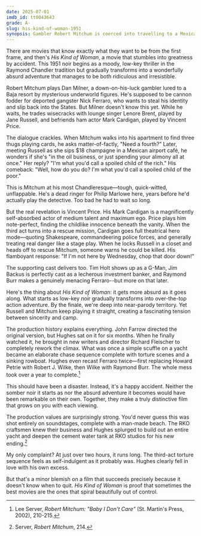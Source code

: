 ```yaml
---
date: 2025-07-01
imdb_id: tt0043643
grade: A-
slug: his-kind-of-woman-1951
synopsis: Gambler Robert Mitchum is coerced into travelling to a Mexican resort where he flirts with singer Jane Russell and befriends actor Vincent Price only to discover he's part of deported gangster Raymond Burr's deadly plot to reenter the United States.
---
```


There are movies that know exactly what they want to be from the first frame, and then's _His Kind of Woman_, a movie that stumbles into greatness by accident. This 1951 noir begins as a moody, low-key thriller in the Raymond Chandler tradition but gradually transforms into a wonderfully absurd adventure that manages to be both ridiculous and irresistible.

Robert Mitchum plays Dan Milner, a down-on-his-luck gambler lured to a Baja resort by mysterious underworld figures. He's supposed to be cannon fodder for deported gangster Nick Ferraro, who wants to steal his identity and slip back into the States. But Milner doesn't know this yet. While he waits, he trades wisecracks with lounge singer Lenore Brent, played by Jane Russell, and befriends ham actor Mark Cardigan, played by Vincent Price.

The dialogue crackles. When Mitchum walks into his apartment to find three thugs playing cards, he asks matter-of-factly, "Need a fourth?" Later, meeting Russell as she sips $18 champagne in a Mexican airport café, he wonders if she's "in the oil business, or just spending your alimony all at once." Her reply? "I'm what you'd call a spoiled child of the rich." His comeback: "Well, how do you do? I'm what you'd call a spoiled child of the poor."

This is Mitchum at his most Chandleresque—tough, quick-witted, unflappable. He's a dead ringer for Philip Marlowe here, years before he'd actually play the detective. Too bad he had to wait so long.

But the real revelation is Vincent Price. His Mark Cardigan is a magnificently self-absorbed actor of medium talent and maximum ego. Price plays him note-perfect, finding the childlike innocence beneath the vanity. When the third act turns into a rescue mission, Cardigan goes full theatrical hero mode—quoting Shakespeare, commandeering police forces, and generally treating real danger like a stage play. When he locks Russell in a closet and heads off to rescue Mitchum, someone warns he could be killed. His flamboyant response: "If I'm not here by Wednesday, chop that door down!" 

The supporting cast delivers too. Tim Holt shows up as a G-Man, Jim Backus is perfectly cast as a lecherous investment banker, and Raymond Burr makes a genuinely menacing Ferraro--but more on that later.

Here's the thing about _His Kind of Woman_: it gets more absurd as it goes along. What starts as low-key noir gradually transforms into over-the-top action adventure. By the finale, we're deep into near-parody territory. Yet Russell and Mitchum keep playing it straight, creating a fascinating tension between sincerity and camp.

The production history explains everything. John Farrow directed the original version, but Hughes sat on it for six months. When he finally watched it, he brought in new writers and director Richard Fleischer to completely rework the climax. What was once a simple scuffle on a yacht became an elaborate chase sequence complete with torture scenes and a sinking rowboat. Hughes even recast Ferraro twice—first replacing Howard Petrie with Robert J. Wilke, then Wilke with Raymond Burr. The whole mess took over a year to complete.[^1]

This should have been a disaster. Instead, it's a happy accident. Neither the somber noir it starts as nor the absurd adventure it becomes would have been remarkable on their own. Together, they make a truly distinctive film that grows on you with each viewing.

The production values are surprisingly strong. You'd never guess this was shot entirely on soundstages, complete with a man-made beach. The RKO craftsmen knew their business and Hughes splurged to build out an entire yacht and deepen the cement water tank at RKO studios for his new ending.[^2]

My only complaint? At just over two hours, it runs long. The third-act torture sequence feels as self-indulgent as it probably was. Hughes clearly fell in love with his own excess.

But that's a minor blemish on a film that succeeds precisely because it doesn't know when to quit. _His Kind of Woman_ is proof that sometimes the best movies are the ones that spiral beautifully out of control.


[^1]: Lee Server, _Robert Mitchum: "Baby I Don't Care"_ (St. Martin's Press, 2002), 210-215.
[^2]: Server, _Robert Mitchum_, 214.